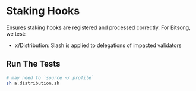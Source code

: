 # Staking Hooks 

Ensures staking hooks are registered and processed correctly. For Bitsong, we test:

- x/Distribution: Slash is applied to delegations of impacted validators

## Run The Tests
```sh
# may need to `source ~/.profile`
sh a.distribution.sh
```